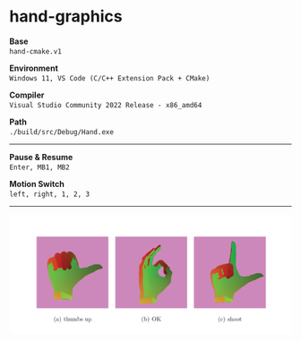

# hand-graphics


**Base**   
`hand-cmake.v1`

**Environment**  
`Windows 11, VS Code (C/C++ Extension Pack + CMake)`


**Compiler**  
`Visual Studio Community 2022 Release - x86_amd64`


**Path**  
`./build/src/Debug/Hand.exe`


---

**Pause & Resume**   
`Enter, MB1, MB2`

**Motion Switch**  
`left, right, 1, 2, 3`

---

![img1](static.png "motion set")
